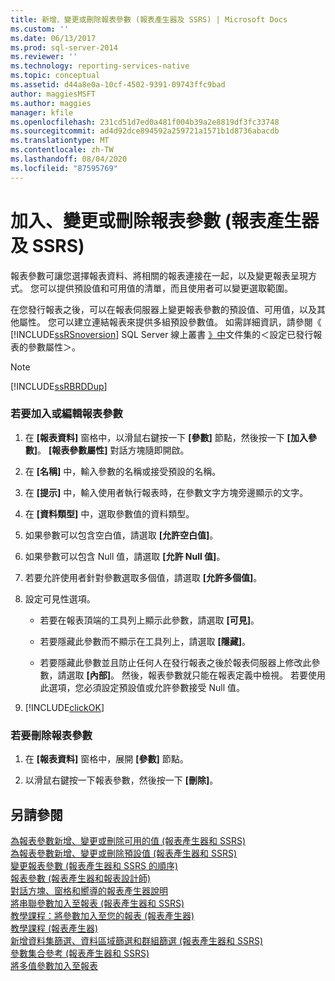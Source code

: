 ```yaml
---
title: 新增、變更或刪除報表參數 (報表產生器及 SSRS) | Microsoft Docs
ms.custom: ''
ms.date: 06/13/2017
ms.prod: sql-server-2014
ms.reviewer: ''
ms.technology: reporting-services-native
ms.topic: conceptual
ms.assetid: d44a8e0a-10cf-4502-9391-09743ffc9bad
author: maggiesMSFT
ms.author: maggies
manager: kfile
ms.openlocfilehash: 231cd51d7ed0a481f004b39a2e8819df3fc33748
ms.sourcegitcommit: ad4d92dce894592a259721a1571b1d8736abacdb
ms.translationtype: MT
ms.contentlocale: zh-TW
ms.lasthandoff: 08/04/2020
ms.locfileid: "87595769"
---
```

# <a name="add-change-or-delete-a-report-parameter-report-builder-and-ssrs"></a>加入、變更或刪除報表參數 (報表產生器及 SSRS)
  報表參數可讓您選擇報表資料、將相關的報表連接在一起，以及變更報表呈現方式。 您可以提供預設值和可用值的清單，而且使用者可以變更選取範圍。  
  
 在您發行報表之後，可以在報表伺服器上變更報表參數的預設值、可用值，以及其他屬性。 您可以建立連結報表來提供多組預設參數值。 如需詳細資訊，請參閱《 [!INCLUDE[ssRSnoversion](../../includes/ssrsnoversion-md.md)] SQL Server 線上叢書 [》中](https://go.microsoft.com/fwlink/?linkid=120955)文件集的＜設定已發行報表的參數屬性＞。  
  
> [!NOTE]  
>  [!INCLUDE[ssRBRDDup](../../includes/ssrbrddup-md.md)]  
  
### <a name="to-add-or-edit-a-report-parameter"></a>若要加入或編輯報表參數  
  
1.  在 **[報表資料]** 窗格中，以滑鼠右鍵按一下 **[參數]** 節點，然後按一下 **[加入參數]**。 **[報表參數屬性]** 對話方塊隨即開啟。  
  
2.  在 **[名稱]** 中，輸入參數的名稱或接受預設的名稱。  
  
3.  在 **[提示]** 中，輸入使用者執行報表時，在參數文字方塊旁邊顯示的文字。  
  
4.  在 **[資料類型]** 中，選取參數值的資料類型。  
  
5.  如果參數可以包含空白值，請選取 **[允許空白值]**。  
  
6.  如果參數可以包含 Null 值，請選取 **[允許 Null 值]**。  
  
7.  若要允許使用者針對參數選取多個值，請選取 **[允許多個值]**。  
  
8.  設定可見性選項。  
  
    -   若要在報表頂端的工具列上顯示此參數，請選取 **[可見]**。  
  
    -   若要隱藏此參數而不顯示在工具列上，請選取 **[隱藏]**。  
  
    -   若要隱藏此參數並且防止任何人在發行報表之後於報表伺服器上修改此參數，請選取 **[內部]**。 然後，報表參數就只能在報表定義中檢視。 若要使用此選項，您必須設定預設值或允許參數接受 Null 值。  
  
9. [!INCLUDE[clickOK](../../includes/clickok-md.md)]  
  
### <a name="to-delete-a-report-parameter"></a>若要刪除報表參數  
  
1.  在 **[報表資料]** 窗格中，展開 **[參數]** 節點。  
  
2.  以滑鼠右鍵按一下報表參數，然後按一下 **[刪除]**。  
  
## <a name="see-also"></a>另請參閱  
 [為報表參數新增、變更或刪除可用的值 &#40;報表產生器和 SSRS&#41;](add-change-or-delete-available-values-for-a-report-parameter.md)   
 [為報表參數新增、變更或刪除預設值 &#40;報表產生器和 SSRS&#41;](add-change-or-delete-default-values-for-a-report-parameter.md)   
 [變更報表參數 &#40;報表產生器和 SSRS 的順序&#41;](change-the-order-of-a-report-parameter-report-builder-and-ssrs.md)   
 [報表參數 &#40;報表產生器和報表設計師&#41;](report-parameters-report-builder-and-report-designer.md)   
 [對話方塊、窗格和嚮導的報表產生器說明](../report-builder-help-for-dialog-boxes-panes-and-wizards.md)   
 [將串聯參數加入至報表 &#40;報表產生器和 SSRS&#41;](add-cascading-parameters-to-a-report-report-builder-and-ssrs.md)   
 [教學課程：將參數加入至您的報表 &#40;報表產生器&#41;](../tutorial-add-a-parameter-to-your-report-report-builder.md)   
 [教學課程 &#40;報表產生器&#41;](../report-builder-tutorials.md)   
 [新增資料集篩選、資料區域篩選和群組篩選 &#40;報表產生器和 SSRS&#41;](add-dataset-filters-data-region-filters-and-group-filters.md)   
 [參數集合參考 &#40;報表產生器和 SSRS&#41;](built-in-collections-parameters-collection-references-report-builder.md)   
 [將多值參數加入至報表](add-a-multi-value-parameter-to-a-report.md)  
  
  
